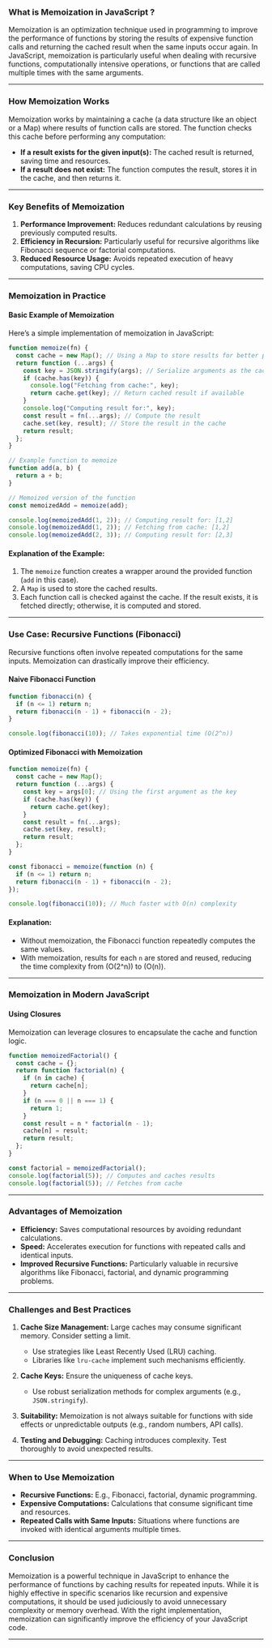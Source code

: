 ### **What is Memoization in JavaScript ?**

Memoization is an optimization technique used in programming to improve the performance of functions by storing the results of expensive function calls and returning the cached result when the same inputs occur again. In JavaScript, memoization is particularly useful when dealing with recursive functions, computationally intensive operations, or functions that are called multiple times with the same arguments.

---

### **How Memoization Works**

Memoization works by maintaining a cache (a data structure like an object or a Map) where results of function calls are stored. The function checks this cache before performing any computation:

- **If a result exists for the given input(s):** The cached result is returned, saving time and resources.
- **If a result does not exist:** The function computes the result, stores it in the cache, and then returns it.

---

### **Key Benefits of Memoization**

1. **Performance Improvement:** Reduces redundant calculations by reusing previously computed results.
2. **Efficiency in Recursion:** Particularly useful for recursive algorithms like Fibonacci sequence or factorial computations.
3. **Reduced Resource Usage:** Avoids repeated execution of heavy computations, saving CPU cycles.

---

### **Memoization in Practice**

#### **Basic Example of Memoization**

Here’s a simple implementation of memoization in JavaScript:

```javascript
function memoize(fn) {
  const cache = new Map(); // Using a Map to store results for better performance
  return function (...args) {
    const key = JSON.stringify(args); // Serialize arguments as the cache key
    if (cache.has(key)) {
      console.log("Fetching from cache:", key);
      return cache.get(key); // Return cached result if available
    }
    console.log("Computing result for:", key);
    const result = fn(...args); // Compute the result
    cache.set(key, result); // Store the result in the cache
    return result;
  };
}

// Example function to memoize
function add(a, b) {
  return a + b;
}

// Memoized version of the function
const memoizedAdd = memoize(add);

console.log(memoizedAdd(1, 2)); // Computing result for: [1,2]
console.log(memoizedAdd(1, 2)); // Fetching from cache: [1,2]
console.log(memoizedAdd(2, 3)); // Computing result for: [2,3]
```

#### **Explanation of the Example:**

1. The `memoize` function creates a wrapper around the provided function (`add` in this case).
2. A `Map` is used to store the cached results.
3. Each function call is checked against the cache. If the result exists, it is fetched directly; otherwise, it is computed and stored.

---

### **Use Case: Recursive Functions (Fibonacci)**

Recursive functions often involve repeated computations for the same inputs. Memoization can drastically improve their efficiency.

#### **Naive Fibonacci Function**

```javascript
function fibonacci(n) {
  if (n <= 1) return n;
  return fibonacci(n - 1) + fibonacci(n - 2);
}

console.log(fibonacci(10)); // Takes exponential time (O(2^n))
```

#### **Optimized Fibonacci with Memoization**

```javascript
function memoize(fn) {
  const cache = new Map();
  return function (...args) {
    const key = args[0]; // Using the first argument as the key
    if (cache.has(key)) {
      return cache.get(key);
    }
    const result = fn(...args);
    cache.set(key, result);
    return result;
  };
}

const fibonacci = memoize(function (n) {
  if (n <= 1) return n;
  return fibonacci(n - 1) + fibonacci(n - 2);
});

console.log(fibonacci(10)); // Much faster with O(n) complexity
```

#### **Explanation:**

- Without memoization, the Fibonacci function repeatedly computes the same values.
- With memoization, results for each `n` are stored and reused, reducing the time complexity from \(O(2^n)\) to \(O(n)\).

---

### **Memoization in Modern JavaScript**

#### **Using Closures**

Memoization can leverage closures to encapsulate the cache and function logic.

```javascript
function memoizedFactorial() {
  const cache = {};
  return function factorial(n) {
    if (n in cache) {
      return cache[n];
    }
    if (n === 0 || n === 1) {
      return 1;
    }
    const result = n * factorial(n - 1);
    cache[n] = result;
    return result;
  };
}

const factorial = memoizedFactorial();
console.log(factorial(5)); // Computes and caches results
console.log(factorial(5)); // Fetches from cache
```

---

### **Advantages of Memoization**

- **Efficiency:** Saves computational resources by avoiding redundant calculations.
- **Speed:** Accelerates execution for functions with repeated calls and identical inputs.
- **Improved Recursive Functions:** Particularly valuable in recursive algorithms like Fibonacci, factorial, and dynamic programming problems.

---

### **Challenges and Best Practices**

1. **Cache Size Management:** Large caches may consume significant memory. Consider setting a limit.
   - Use strategies like Least Recently Used (LRU) caching.
   - Libraries like `lru-cache` implement such mechanisms efficiently.
2. **Cache Keys:** Ensure the uniqueness of cache keys.

   - Use robust serialization methods for complex arguments (e.g., `JSON.stringify`).

3. **Suitability:** Memoization is not always suitable for functions with side effects or unpredictable outputs (e.g., random numbers, API calls).

4. **Testing and Debugging:** Caching introduces complexity. Test thoroughly to avoid unexpected results.

---

### **When to Use Memoization**

- **Recursive Functions:** E.g., Fibonacci, factorial, dynamic programming.
- **Expensive Computations:** Calculations that consume significant time and resources.
- **Repeated Calls with Same Inputs:** Situations where functions are invoked with identical arguments multiple times.

---

### **Conclusion**

Memoization is a powerful technique in JavaScript to enhance the performance of functions by caching results for repeated inputs. While it is highly effective in specific scenarios like recursion and expensive computations, it should be used judiciously to avoid unnecessary complexity or memory overhead. With the right implementation, memoization can significantly improve the efficiency of your JavaScript code.

---